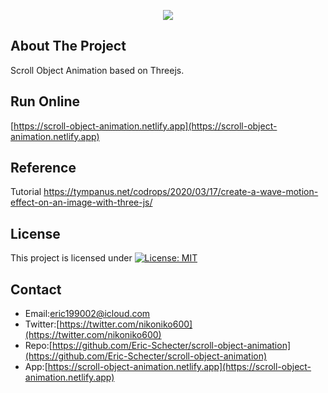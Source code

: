 <p align="center">
  <img src="./screenshot/profile.gif">
</p>

## About The Project
Scroll Object Animation based on Threejs.  

## Run Online   
[https://scroll-object-animation.netlify.app](https://scroll-object-animation.netlify.app) 

## Reference
Tutorial https://tympanus.net/codrops/2020/03/17/create-a-wave-motion-effect-on-an-image-with-three-js/

## License
This project is licensed under [![License: MIT](https://img.shields.io/badge/License-MIT-yellow.svg)](https://opensource.org/licenses/MIT)

## Contact
* Email:[eric199002@icloud.com](eric199002@icloud.com)
* Twitter:[https://twitter.com/nikoniko600](https://twitter.com/nikoniko600)
* Repo:[https://github.com/Eric-Schecter/scroll-object-animation](https://github.com/Eric-Schecter/scroll-object-animation)
* App:[https://scroll-object-animation.netlify.app](https://scroll-object-animation.netlify.app) 